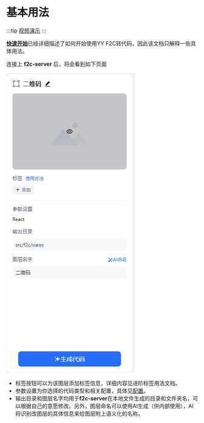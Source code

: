 # 基本用法
:::tip
[视频演示](https://www.bilibili.com/video/BV1D5gPeLEMZ/?vd_source=7fcf31abc7924b3dd8be9356b65e1c92)
:::


[**快速开始**](../start/quick-start.mdx)已经详细描述了如何开始使用YY F2C转代码，因此该文档只解释一些具体用法。


连接上 **f2c-server** 后，将会看到如下页面

![代码面板](./image/code.png)

- 标签按钮可以为该图层添加标签信息，详细内容见进阶标签用法文档。
- 参数设置为你选择的代码类型和相关配置，具体见[配置](./setting.md)。
- 输出目录和图层名字均用于**f2c-server**在本地文件生成的目录和文件夹名，可以根据自己的意愿修改。另外，图层命名可以使用AI生成（供内部使用），AI将识别改图层的具体信息来给图层附上语义化的名称。